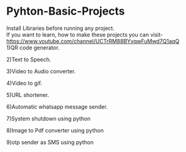 # Pyhton-Basic-Projects
Install Libraries before running any project.<br>
If you want to learn, how to make these projects you can visit-https://www.youtube.com/channel/UCTrRM88BYvqwFuMwd7Q1aqQ<br>
1)QR code generator.

2)Text to Speech.

3)Video to Audio converter.

4)Video to gif.

5)URL shortener.

6)Automatic whatsapp message sender.

7)System shutdown using python

8)Image to Pdf converter using python

9)otp sender as SMS using python
